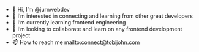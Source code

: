 - 👋 Hi, I’m @jurnwebdev
- 👀 I’m interested in connecting and learning from other great developers
- 🌱 I’m currently learning frontend engineering
- 💞️ I’m looking to collaborate and learn on any frontend development project
- 📫 How to reach me mailto:connect@tobijohn.com

<!---
jurnwebdev/jurnwebdev is a ✨ special ✨ repository because its `README.md` (this file) appears on your GitHub profile.
You can click the Preview link to take a look at your changes.
--->
